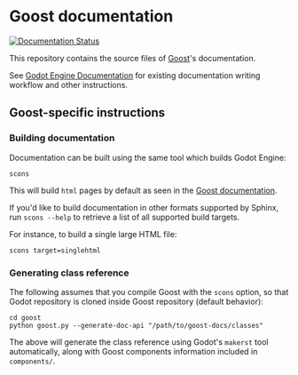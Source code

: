 # Goost documentation

[![Documentation Status](https://readthedocs.org/projects/goost/badge/?version=1.2-gd3)](https://goost.readthedocs.io/en/latest/?badge=1.2-gd3)

This repository contains the source files of
[Goost](https://github.com/goostengine/goost)'s documentation.

See [Godot Engine Documentation](https://github.com/godotengine/godot-docs)
for existing documentation writing workflow and other instructions.

## Goost-specific instructions

### Building documentation

Documentation can be built using the same tool which builds Godot Engine:
```
scons
```

This will build `html` pages by default as seen in the
[Goost documentation](https://goost.readthedocs.io/en/latest/).

If you'd like to build documentation in other formats supported by Sphinx, 
run `scons --help` to retrieve a list of all supported build targets.

For instance, to build a single large HTML file:

```
scons target=singlehtml
```

### Generating class reference

The following assumes that you compile Goost with the `scons` option, so that
Godot repository is cloned inside Goost repository (default behavior):

```
cd goost
python goost.py --generate-doc-api "/path/to/goost-docs/classes"
```

The above will generate the class reference using Godot's `makerst` tool
automatically, along with Goost components information included in
`components/`.
